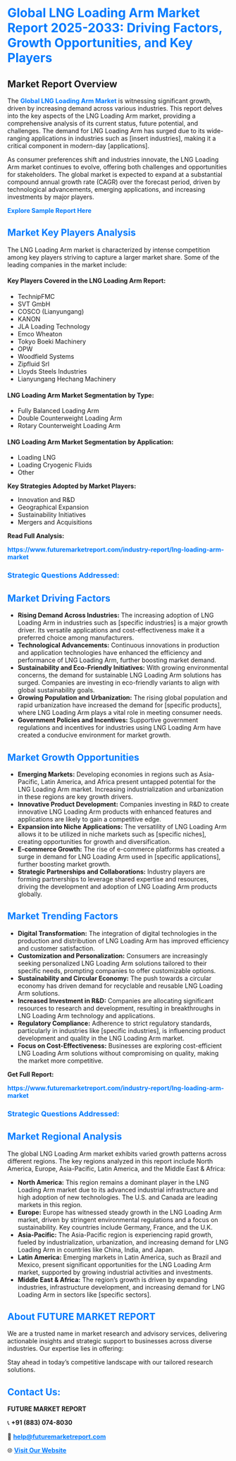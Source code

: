 <h1 style="color: #007BFF;">Global LNG Loading Arm Market Report 2025-2033: Driving Factors, Growth Opportunities, and Key Players</h1>

<section id="overview">
<h2>Market Report Overview</h2>
<p>The <a href="https://www.futuremarketreport.com/industry-report/lng-loading-arm-market" style="color: #007BFF; text-decoration: none;"><strong>Global LNG Loading Arm Market</strong></a> is witnessing significant growth, driven by increasing demand across various industries. This report delves into the key aspects of the LNG Loading Arm market, providing a comprehensive analysis of its current status, future potential, and challenges. The demand for LNG Loading Arm has surged due to its wide-ranging applications in industries such as [insert industries], making it a critical component in modern-day [applications].</p>
<p>As consumer preferences shift and industries innovate, the LNG Loading Arm market continues to evolve, offering both challenges and opportunities for stakeholders. The global market is expected to expand at a substantial compound annual growth rate (CAGR) over the forecast period, driven by technological advancements, emerging applications, and increasing investments by major players.</p>
</section>

<section id="overview">
<p><a href="https://www.futuremarketreport.com/request-sample/reportId=55305" style="color: #007BFF; text-decoration: none;"><strong>Explore Sample Report Here</strong></a></p>
</section>

<section id="key-players">
<h2 style="color: #007BFF;">Market Key Players Analysis</h2>
<p>The LNG Loading Arm market is characterized by intense competition among key players striving to capture a larger market share. Some of the leading companies in the market include:</p>
<h4>Key Players Covered in the LNG Loading Arm Report:</h4>
<ul><li>TechnipFMC</li><li>SVT GmbH</li><li>COSCO (Lianyungang)</li><li>KANON</li><li>JLA Loading Technology</li><li>Emco Wheaton</li><li>Tokyo Boeki Machinery</li><li>OPW</li><li>Woodfield Systems</li><li>Zipfluid Srl</li><li>Lloyds Steels Industries</li><li>Lianyungang Hechang Machinery</li></ul>
<h4>LNG Loading Arm Market Segmentation by Type:</h4>
<ul><li>Fully Balanced Loading Arm</li><li>Double Counterweight Loading Arm</li><li>Rotary Counterweight Loading Arm</li></ul>

<h4>LNG Loading Arm Market Segmentation by Application:</h4>
<ul><li>Loading LNG</li><li>Loading Cryogenic Fluids</li><li>Other</li></ul>
<p><strong>Key Strategies Adopted by Market Players:</strong></p>
<ul>
<li>Innovation and R&D</li>
<li>Geographical Expansion</li>
<li>Sustainability Initiatives</li>
<li>Mergers and Acquisitions</li>
</ul>
</section>

<section>
<p><strong>Read Full Analysis: </strong></p><a href="https://www.futuremarketreport.com/industry-report/lng-loading-arm-market" style="color: #007BFF; text-decoration: none;"><strong>https://www.futuremarketreport.com/industry-report/lng-loading-arm-market</strong></a>
<h3 style="color: #007BFF;">Strategic Questions Addressed:</h3>
</section>

<section id="driving-factors">
<h2 style="color: #007BFF;">Market Driving Factors</h2>
<ul>
<li><strong>Rising Demand Across Industries:</strong> The increasing adoption of LNG Loading Arm in industries such as [specific industries] is a major growth driver. Its versatile applications and cost-effectiveness make it a preferred choice among manufacturers.</li>
<li><strong>Technological Advancements:</strong> Continuous innovations in production and application technologies have enhanced the efficiency and performance of LNG Loading Arm, further boosting market demand.</li>
<li><strong>Sustainability and Eco-Friendly Initiatives:</strong> With growing environmental concerns, the demand for sustainable LNG Loading Arm solutions has surged. Companies are investing in eco-friendly variants to align with global sustainability goals.</li>
<li><strong>Growing Population and Urbanization:</strong> The rising global population and rapid urbanization have increased the demand for [specific products], where LNG Loading Arm plays a vital role in meeting consumer needs.</li>
<li><strong>Government Policies and Incentives:</strong> Supportive government regulations and incentives for industries using LNG Loading Arm have created a conducive environment for market growth.</li>
</ul>
</section>

<section id="growth-opportunities">
<h2 style="color: #007BFF;">Market Growth Opportunities</h2>
<ul>
<li><strong>Emerging Markets:</strong> Developing economies in regions such as Asia-Pacific, Latin America, and Africa present untapped potential for the LNG Loading Arm market. Increasing industrialization and urbanization in these regions are key growth drivers.</li>
<li><strong>Innovative Product Development:</strong> Companies investing in R&D to create innovative LNG Loading Arm products with enhanced features and applications are likely to gain a competitive edge.</li>
<li><strong>Expansion into Niche Applications:</strong> The versatility of LNG Loading Arm allows it to be utilized in niche markets such as [specific niches], creating opportunities for growth and diversification.</li>
<li><strong>E-commerce Growth:</strong> The rise of e-commerce platforms has created a surge in demand for LNG Loading Arm used in [specific applications], further boosting market growth.</li>
<li><strong>Strategic Partnerships and Collaborations:</strong> Industry players are forming partnerships to leverage shared expertise and resources, driving the development and adoption of LNG Loading Arm products globally.</li>
</ul>
</section>

<section id="trending-factors">
<h2 style="color: #007BFF;">Market Trending Factors</h2>
<ul>
<li><strong>Digital Transformation:</strong> The integration of digital technologies in the production and distribution of LNG Loading Arm has improved efficiency and customer satisfaction.</li>
<li><strong>Customization and Personalization:</strong> Consumers are increasingly seeking personalized LNG Loading Arm solutions tailored to their specific needs, prompting companies to offer customizable options.</li>
<li><strong>Sustainability and Circular Economy:</strong> The push towards a circular economy has driven demand for recyclable and reusable LNG Loading Arm solutions.</li>
<li><strong>Increased Investment in R&D:</strong> Companies are allocating significant resources to research and development, resulting in breakthroughs in LNG Loading Arm technology and applications.</li>
<li><strong>Regulatory Compliance:</strong> Adherence to strict regulatory standards, particularly in industries like [specific industries], is influencing product development and quality in the LNG Loading Arm market.</li>
<li><strong>Focus on Cost-Effectiveness:</strong> Businesses are exploring cost-efficient LNG Loading Arm solutions without compromising on quality, making the market more competitive.</li>
</ul>
</section>

<section>
<p><strong>Get Full Report: </strong></p><a href="https://www.futuremarketreport.com/industry-report/lng-loading-arm-market" style="color: #007BFF; text-decoration: none;"><strong>https://www.futuremarketreport.com/industry-report/lng-loading-arm-market</strong></a>
<h3 style="color: #007BFF;">Strategic Questions Addressed:</h3>
</section>


<section id="regional-analysis">
<h2 style="color: #007BFF;">Market Regional Analysis</h2>
<p>The global LNG Loading Arm market exhibits varied growth patterns across different regions. The key regions analyzed in this report include North America, Europe, Asia-Pacific, Latin America, and the Middle East & Africa:</p>
<ul>
<li><strong>North America:</strong> This region remains a dominant player in the LNG Loading Arm market due to its advanced industrial infrastructure and high adoption of new technologies. The U.S. and Canada are leading markets in this region.</li>
<li><strong>Europe:</strong> Europe has witnessed steady growth in the LNG Loading Arm market, driven by stringent environmental regulations and a focus on sustainability. Key countries include Germany, France, and the U.K.</li>
<li><strong>Asia-Pacific:</strong> The Asia-Pacific region is experiencing rapid growth, fueled by industrialization, urbanization, and increasing demand for LNG Loading Arm in countries like China, India, and Japan.</li>
<li><strong>Latin America:</strong> Emerging markets in Latin America, such as Brazil and Mexico, present significant opportunities for the LNG Loading Arm market, supported by growing industrial activities and investments.</li>
<li><strong>Middle East & Africa:</strong> The region’s growth is driven by expanding industries, infrastructure development, and increasing demand for LNG Loading Arm in sectors like [specific sectors].</li>
</ul>
</section>

<footer>
<h2 style="color: #007BFF;">About FUTURE MARKET REPORT</h2>
<p>We are a trusted name in market research and advisory services, delivering actionable insights and strategic support to businesses across diverse industries. Our expertise lies in offering:</p>

<p>Stay ahead in today’s competitive landscape with our tailored research solutions.</p>

<h2 style="color: #007BFF;">Contact Us:</h2>
<p><strong>FUTURE MARKET REPORT</strong></p>
<p>📞 <strong>+91 (883) 074-8030</strong></p>
<p>📧 <strong><a href="mailto:help@futuremarketreport.com" style="color: #007BFF;">help@futuremarketreport.com</a></strong></p>
<p>🌐 <strong><a href="https://www.futuremarketreport.com/" style="color: #007BFF;">Visit Our Website</a></strong></p>
</footer>